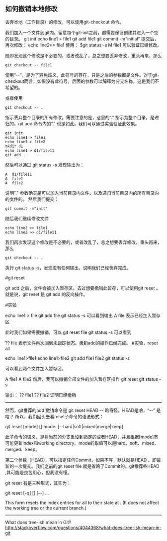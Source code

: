 ## 如何撤销本地修改

丢弃本地（工作目录）的修改，可以使用git-checkout 命令。

我们加入一个文件到git内。留意每个git-init之前，都需要保证创建并进入一个空的目录。
    git init 
    echo line1 > file1
    git add file1
    git commit -m"initial"
提交后，再次修改：
    echo line2>> file1
使用：
    $git status -s
    M file1
可以验证已经修改。

随即发现这个修改是不必要的，或者改乱了，总之想要丢弃修改，重头再来，那么

    git checkout -- file1

使用“--”，是为了避免歧义，此符号的存在，只是之后的参数都是文件。对于git-checkout而言，如果没有此符号，后面的参数可以解释为分支名称，这是我们不希望的。

或者使用

    git checkout -- .

指示丢弃整个目录的所有修改。需要注意的是，这里的“." 指示为整个目录，是递归的。git add 命令内的“." 也是如此。我们可以通过实验验证此效果。

    git init 
    echo line1 > file1
    echo line1 > file2
    mkdir d1
    echo line1 > d1/file11
    git add .

然后可以通过 git status -s 发现输出为：

    A  d1/file11
    A  file1
    A  file2

说明"." 参数确实是可以加入当前目录内文件、以及递归当前目录内的所有目录内的文件的。
然后我们提交：
 
    git commit -m"init"
 
随后我们继续修改文件

    echo line2 >> file1
    echo line2 >> d1/file11

我们再次发现这个修改是不必要的，或者改乱了，总之想要丢弃修改，重头再来，那么

    git checkout -- .

执行  git status -s，发现没有任何输出，说明我们已经舍弃完成。


#git reset 

git add <file> 之后，文件会被加入暂存区。去过想要撤销此暂存，可以使用git reset <file>。就是说，git reset  <file>是 git add  <file> 的反向操作。

#实验

echo line1 > file
git add file 
git status -s
可以看到输出
A  file
表示已经加入暂存区

此时我们如果需要撤销，可以
git reset file
git status -s
可以看到

?? file
表示文件再次回到未跟踪状态。撤销add的操作已经完成。
#实验，reset all

echo line1>file1
echo line1>file2
git add file1 file2
git status -s

可以看到两个文件加入暂存区。

A  file1
A  file2
然后，我可以撤销全部文件的加入暂存区操作
git reset
git status -s

输出：
?? file1
?? file2
证明已经撤销


----------
然而，git推荐的add 撤销命令是
  git reset HEAD -- <file> 
略奇怪。HEAD是啥，“--” 是啥？
所以，我们回头去看reset子命令的语法形式：

git reset [mode] [<commit>] 
mode:  [--hard|soft|mixed|merge|keep]

此子命令的语义，是将当前的分支重设到指定的<commit>或者HEAD，并且根据[mode]有可能更新index和working directory。mode的取值可以是hard、soft、mixed、merged、keep。

第二个参数（HEAD)，可以指定任何Commit，如果不写，默认就是HEAD 。即最新的一次提交。我们之前的git reset file 就是省略了Commit的。git推荐些HEAD ,其可能是良苦用心，但我没有懂。

git reset 有是三种形式，其实为：

  git reset [-q] [<tree-ish>] [--] <paths>…​
  
This form resets the index entries for all <paths> to their state at <tree-ish>. (It does not affect the working tree or the current branch.)

-------------
What does tree-ish mean in Git?
http://stackoverflow.com/questions/4044368/what-does-tree-ish-mean-in-git


